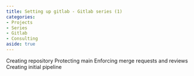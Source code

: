 ```yaml
---
title: Setting up gitlab - Gitlab series (1)
categories:
- Projects
- Series
- Gitlab
- Consulting
aside: true
---
```


Creating repository
Protecting main
Enforcing merge requests and reviews
Creating initial pipeline